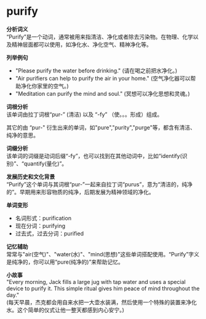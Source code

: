 # purify

**分析词义**  
“Purify”是一个动词，通常被用来指清洁、净化或者除去污染物。在物理、化学以及精神层面都可以使用，如净化水、净化空气、精神净化等。

  

**列举例句**

  

*   "Please purify the water before drinking." (请在喝之前把水净化。)
*   "Air purifiers can help to purify the air in your home." (空气净化器可以帮助净化你家里的空气。)
*   "Meditation can purify the mind and soul." (冥想可以净化思想和灵魂。)

  

**词根分析**  
该单词由拉丁词根“pur-” (清洁) 以及 “-fy” （使。。。形成）组成。

  

其它的由 “pur-" 衍生出来的单词，如"pure","purity","purge"等，都含有清洁、纯净的意思。

  

**词缀分析**  
该单词的词缀是动词后缀“-fy”，也可以找到在其他动词中，比如“identify(识别)”、“quantify(量化)”。

  

**发展历史和文化背景**  
“Purify”这个单词与其词根“pur-”一起来自拉丁词“purus”，意为“清洁的，纯净的”。早期用来形容物质的纯净，后期发展为精神领域的净化。

  

**单词变形**

  

*   名词形式：purification
*   现在分词：purifying
*   过去式，过去分词：purified

  

**记忆辅助**  
常常与"air(空气)"、"water(水)"、"mind(思想)"这些单词搭配使用。“Purify”字义是纯净的，你可以用“pure(纯净的)”来帮助记忆。

  

**小故事**  
"Every morning, Jack fills a large jug with tap water and uses a special device to purify it. This simple ritual gives him peace of mind throughout the day."  
(每天早晨，杰克都会用自来水把一大壶水装满，然后使用一个特殊的装置来净化水。这个简单的仪式让他一整天都感到内心安宁。)
